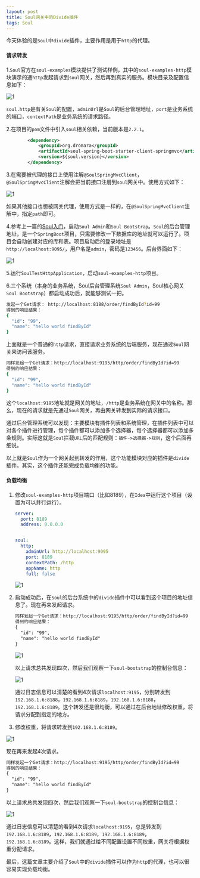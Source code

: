 ```yaml
---
layout: post
title: Soul网关中的Divide插件
tags: Soul
---
```


 今天体验的是`Soul`中`divide`插件，主要作用是用于`http`的代理。

#### 请求转发

1.`Soul`官方在`soul-examples`模块提供了测试样例，其中的`soul-examples-http`模块演示的通`http`发起请求到`soul`网关，然后再到真实的服务。模块目录及配置信息如下：

![1](https://midnight2104.github.io/img/2021-1-15/1.png)

​	`soul.http`是有关`Soul`的配置，`adminUrl`是`Soul`的后台管理地址，`port`是业务系统的端口，`contextPath`是业务系统的请求路径。

2.在项目的`pom`文件中引入`soul`相关依赖，当前版本是`2.2.1`。

```xml
        <dependency>
            <groupId>org.dromara</groupId>
            <artifactId>soul-spring-boot-starter-client-springmvc</artifactId>
            <version>${soul.version}</version>
        </dependency>
```

3.在需要被代理的接口上使用注解`@SoulSpringMvcClient`，`@SoulSpringMvcClient`注解会把当前接口注册到`soul`网关中。使用方式如下：

![1](https://midnight2104.github.io/img/2021-1-15/2.png)

如果其他接口也想被网关代理，使用方式是一样的，在`@SoulSpringMvcClient`注解中，指定`path`即可。

4.参考上一篇的[Soul入门](https://midnight2104.github.io/2021/01/14/Soul%E5%85%A5%E9%97%A8/)，启动`Soul Admin`和`Soul Bootstrap`。`Soul`的后台管理地址，是一个`SpringBoot`项目，只需要修改一下数据库的地址就可以运行了。项目会自动创建对应的库和表。项目启动后的登录地址是`http://localhost:9095/`，用户名是`admin`，密码是`123456`。后台界面如下：

![1](https://midnight2104.github.io/img/2021-1-15/3.png)

5.运行`SoulTestHttpApplication`，启动`soul-examples-http`项目。

6.三个系统（本身的业务系统，Soul后台管理系统`Soul Admin`，Soul核心网关`Soul Bootstrap`）都启动成功后，就能够测试一把。

```sh
发起一个Get请求： http://localhost:8188/order/findById?id=99 
得到的响应结果：
{
  "id": "99",
  "name": "hello world findById"
}
```

上面就是一个普通的`http`请求，直接请求业务系统的后端服务，现在通过`Soul`网关来访问该服务。

```sh
同样发起一个Get请求：http://localhost:9195/http/order/findById?id=99
得到的响应结果：
{
  "id": "99",
  "name": "hello world findById"
}
```

这个`localhost:9195`地址就是网关的地址，`/http`是业务系统在网关中的名称。那么，现在的请求就是先通过`Soul`网关，再由网关转发到实际的请求接口。

通过后台管理系统可以发现：主要模块有插件列表和系统管理，在插件列表中可以对各个插件进行管理，每个插件都可以添加多个选择器，每个选择器都可以添加多条规则。实际这就是`Soul`拦截`URL`后的匹配规则：`插件->选择器->规则`，这个后面再细说。

以上就是`Soul`作为一个网关起到转发的作用，这个功能模块对应的插件是`divide`插件。其实，这个插件还能完成负载均衡的功能。

#### 负载均衡

1. 修改`soul-examples-http`项目端口（比如8189），在`Idea`中运行这个项目（设置为可以并行运行）。

   ```yml
   server:
     port: 8189
     address: 0.0.0.0
   
   
   soul:
     http:
       adminUrl: http://localhost:9095
       port: 8189
       contextPath: /http
       appName: http
       full: false
   ```

   ![1](https://midnight2104.github.io/img/2021-1-15/4.png)

2. 启动成功后，在`Soul`的后台系统中的`divide`插件中可以看到这个项目的地址信息了。现在再来发起请求。

   ```xml
   同样发起一个Get请求：http://localhost:9195/http/order/findById?id=99
   得到的响应结果：
   {
     "id": "99",
     "name": "hello world findById"
   }
   ```

   ![1](https://midnight2104.github.io/img/2021-1-15/5.png)

   以上请求总共发现四次，然后我们观察一下`soul-bootstrap`的控制台信息：

   ![1](https://midnight2104.github.io/img/2021-1-15/6.png)

   通过日志信息可以清楚的看到4次请求`localhost:9195`，分别转发到`192.168.1.6:8188`，`192.168.1.6:8189`，`192.168.1.6:8188`，`192.168.1.6:8189`。这个转发还是很均衡，可以通过在后台地址修改权重，将请求分配到指定的地方。

3. 修改权重，将请求转发到`192.168.1.6:8189`。

![1](https://midnight2104.github.io/img/2021-1-15/7.png)

现在再来发起4次请求。

```xml
同样发起一个Get请求：http://localhost:9195/http/order/findById?id=99
得到的响应结果：
{
  "id": "99",
  "name": "hello world findById"
}
```

以上请求总共发现四次，然后我们观察一下`soul-bootstrap`的控制台信息：

![1](https://midnight2104.github.io/img/2021-1-15/8.png)

通过日志信息可以清楚的看到4次请求`localhost:9195`，总是转发到`192.168.1.6:8189`，`192.168.1.6:8189`，`192.168.1.6:8189`，`192.168.1.6:8189`。这样，我们就通过给不同配置设置不同权重，网关将根据权重分配请求。

最后，这篇文章主要介绍了`Soul`中的`divide`插件可以作为`http`的代理，也可以很容易实现负载均衡。





